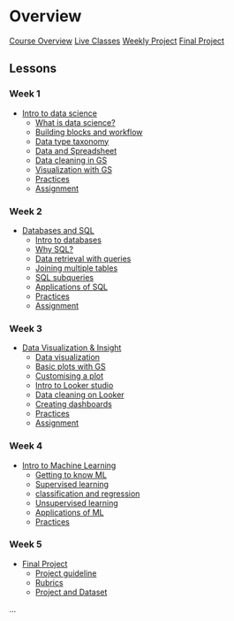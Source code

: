 # Overview

[Course Overview](course-overview.md)
[Live Classes]()
[Weekly Project]()
[Final Project]()

## Lessons

### Week 1

- [Intro to data science](lessons/intro-to-data-science.md)
    - [What is data science?](lessons/intro-to-data/what-is-data-science.md)
    - [Building blocks and workflow](lessons/intro-to-data/ds-bulding-blocks.md)
    - [Data type taxonomy](lessons/intro-to-data/data-and-data-categories.md)
    - [Data and Spreadsheet](lessons/intro-to-data/data-and-spreadsheet.md)
    - [Data cleaning in GS](lessons/intro-to-data/data-cleaning-in-gs.md)
    - [Visualization with GS](lessons/intro-to-data/data-viz-with-gs.md)
    - [Practices]()
    - [Assignment]()
    <!-- - [BONUS: Careers in data science]()  -->

### Week 2

- [Databases and SQL]()
    - [Intro to databases]()
    - [Why SQL?]()
    - [Data retrieval with queries]()
    - [Joining multiple tables]()
    - [SQL subqueries]()
    - [Applications of SQL]()
    - [Practices]()
    - [Assignment]() 

### Week 3

- [Data Visualization & Insight]()
    - [Data visualization]()
    - [Basic plots with GS]()
    - [Customising a plot]()
    - [Intro to Looker studio]()
    - [Data cleaning on Looker]()
    - [Creating dashboards]()
    - [Practices]()
    - [Assignment]()


### Week 4

- [Intro to Machine Learning]()
    - [Getting to know ML]()
    - [Supervised learning]()
    - [classification and regression]()
    - [Unsupervised learning]()
    - [Applications of ML]()
    - [Practices]()


### Week 5

- [Final Project]()
    - [Project guideline]()
    - [Rubrics]()
    - [Project and Dataset]()

...
